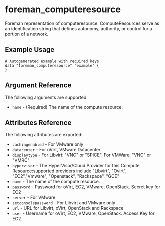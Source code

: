 
# foreman_computeresource


Foreman representation of computeresource. ComputeResources serve as an identification string that defines autonomy, authority, or control for a portion of a network.


## Example Usage

```
# Autogenerated example with required keys
data "foreman_computeresource" "example" {
}
```


## Argument Reference

The following arguments are supported:

- `name` - (Required) The name of the compute resource.


## Attributes Reference

The following attributes are exported:

- `cachingenabled` - For VMware only
- `datacenter` - For oVirt, VMware Datacenter
- `displaytype` - For Libvirt: "VNC" or "SPICE". For VMWare: "VNC" or "VMRC"
- `hypervisor` - The HyperVisor/Cloud Provider for this Compute Resource:supported providers include "Libvirt", "Ovirt", "EC2","Vmware", "Openstack", "Rackspace", "GCE"
- `name` - The name of the compute resource.
- `password` - Password for oVirt, EC2, VMware, OpenStack. Secret key for EC2
- `server` - For VMware
- `setconsolepassword` - For Libvirt and VMware only
- `url` - URL for Libvirt, oVirt, OpenStack and Rackspace
- `user` - Username for oVirt, EC2, VMware, OpenStack. Access Key for EC2.

